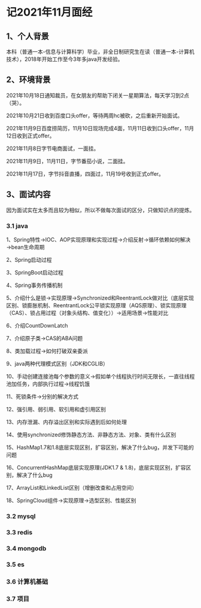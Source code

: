 # 记2021年11月面经

## 1、个人背景

本科（普通一本-信息与计算科学）毕业，非全日制研究生在读（普通一本-计算机技术），2018年开始工作至今3年多java开发经验。

## 2、环境背景

2021年10月18日通知裁员，在女朋友的帮助下闭关一星期算法，每天学习到2点（哭）。

2021年10月21日收到百度口头offer，等待两周hc被砍，之后重新开始面试。

2021年11月9日百度捞简历，11月10日现场完成4面，11月11日收到口头offer，11月12日收到正式offer。

2021年11月8日字节电商面试，一面挂。

2021年11月9日，11月11日，字节番茄小说，二面挂。

2021年11月17日，字节抖音直播，四面过，11月19号收到正式offer。

## 3、面试内容

因为面试实在太多而且较为相似，所以不做每次面试的区分，只做知识点的提炼。

### 3.1 java

1、Spring特性→IOC、AOP实现原理和实现过程→介绍反射→循环依赖如何解决→bean生命周期

2、Spring启动过程

3、SpringBoot启动过程

4、Spring事务传播机制

5、介绍什么是锁→实现原理→Synchronized和ReentrantLock做对比（底层实现区别、锁膨胀机制、ReentrantLock公平锁实现原理（AQS原理）、锁实现原理（CAS）、锁占用过程（对象头结构、值变化））→适用场景→性能对比

6、介绍CountDownLatch

7、介绍原子类→CAS的ABA问题

8、类加载过程→如何打破双亲委派

9、java两种代理模式区别（JDK和CGLIB）

10、手动创建连接池每个参数的意义→假如单个线程执行时间无限长，一直往线程池加任务，内部执行过程→线程饥饿

11、死锁条件→分别的解决方式

12、强引用、弱引用、软引用和虚引用区别

13、内存泄漏、内存溢出区别和实际遇到后如何处理

14、使用synchronized修饰静态方法、非静态方法、对象、类有什么区别

15、HashMap1.7和1.8底层实现区别，扩容区别，解决了什么bug，并发下可能的问题

16、ConcurrentHashMap底层实现原理(JDK1.7 & 1.8)，底层实现区别，扩容区别，解决了什么bug

17、ArrayList和LinkedList区别（增删改查和占用空间）

18、SpringCloud组件→实现原理→选型区别、性能区别

### 3.2 mysql



### 3.3 redis



### 3.4 mongodb



### 3.5 es



### 3.6 计算机基础



### 3.7 项目



